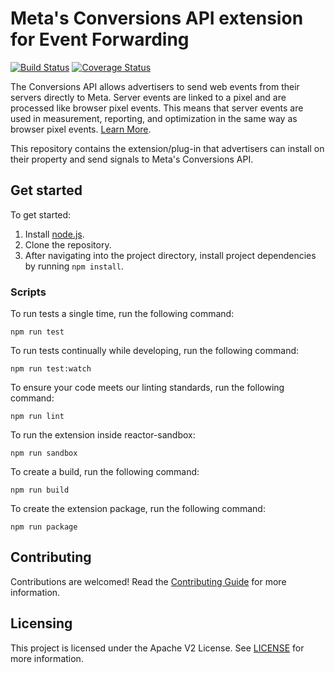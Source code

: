 # Meta's Conversions API extension for Event Forwarding

[![Build Status](https://img.shields.io/github/workflow/status/adobe/reactor-extension-meta-conversion-api/ci?style=flat)](https://github.com/adobe/reactor-extension-meta-conversion-api/actions)
[![Coverage Status](https://coveralls.io/repos/github/adobe/reactor-extension-meta-conversion-api/badge.svg?branch=master)](https://coveralls.io/github/adobe/reactor-extension-meta-conversion-api?branch=master)

The Conversions API allows advertisers to send web events from their servers directly to Meta. Server events are linked to a pixel and are processed like browser pixel events. This means that server events are used in measurement, reporting, and optimization in the same way as browser pixel events. [Learn More](https://developers.facebook.com/docs/marketing-api/conversions-api).

This repository contains the extension/plug-in that advertisers can install on their property and send signals to Meta's Conversions API.

## Get started

To get started:

1. Install [node.js](https://nodejs.org/).
2. Clone the repository.
3. After navigating into the project directory, install project dependencies by running `npm install`.

### Scripts

To run tests a single time, run the following command:

`npm run test`

To run tests continually while developing, run the following command:

`npm run test:watch`

To ensure your code meets our linting standards, run the following command:

`npm run lint`

To run the extension inside reactor-sandbox:

`npm run sandbox`

To create a build, run the following command:

`npm run build`

To create the extension package, run the following command:

`npm run package`

## Contributing

Contributions are welcomed! Read the [Contributing Guide](./.github/CONTRIBUTING.md) for more information.

## Licensing

This project is licensed under the Apache V2 License. See [LICENSE](LICENSE) for more information.
